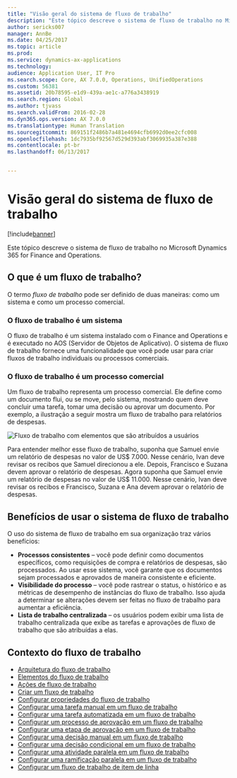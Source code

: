 ```yaml
---
title: "Visão geral do sistema de fluxo de trabalho"
description: "Este tópico descreve o sistema de fluxo de trabalho no Microsoft Dynamics 365 for Finance and Operations."
author: sericks007
manager: AnnBe
ms.date: 04/25/2017
ms.topic: article
ms.prod: 
ms.service: dynamics-ax-applications
ms.technology: 
audience: Application User, IT Pro
ms.search.scope: Core, AX 7.0.0, Operations, UnifiedOperations
ms.custom: 56381
ms.assetid: 20b78595-e1d9-439a-ae1c-a776a3438919
ms.search.region: Global
ms.author: tjvass
ms.search.validFrom: 2016-02-28
ms.dyn365.ops.version: AX 7.0.0
ms.translationtype: Human Translation
ms.sourcegitcommit: 869151f2486b7a481e4694cfb6992d0ee2cfc008
ms.openlocfilehash: 1dc7935bf92567d529d393abf3069935a387e388
ms.contentlocale: pt-br
ms.lasthandoff: 06/13/2017


---
```


# <a name="workflow-system-overview"></a>Visão geral do sistema de fluxo de trabalho

[!include[banner](../includes/banner.md)]


Este tópico descreve o sistema de fluxo de trabalho no Microsoft Dynamics 365 for Finance and Operations.

<a name="what-is-workflow"></a>O que é um fluxo de trabalho?
-----------------

O termo *fluxo de trabalho* pode ser definido de duas maneiras: como um sistema e como um processo comercial.
### <a name="workflow-is-a-system"></a>O fluxo de trabalho é um sistema

O fluxo de trabalho é um sistema instalado com o Finance and Operations e é executado no AOS (Servidor de Objetos de Aplicativo). O sistema de fluxo de trabalho fornece uma funcionalidade que você pode usar para criar fluxos de trabalho individuais ou processos comerciais.

### <a name="workflow-is-a-business-process"></a>O fluxo de trabalho é um processo comercial

Um fluxo de trabalho representa um processo comercial. Ele define como um documento flui, ou se move, pelo sistema, mostrando quem deve concluir uma tarefa, tomar uma decisão ou aprovar um documento. Por exemplo, a ilustração a seguir mostra um fluxo de trabalho para relatórios de despesas. 

![Fluxo de trabalho com elementos que são atribuídos a usuários](./media/workflow_user.gif) 

Para entender melhor esse fluxo de trabalho, suponha que Samuel envie um relatório de despesas no valor de US$ 7.000. Nesse cenário, Ivan deve revisar os recibos que Samuel direcionou a ele. Depois, Francisco e Suzana devem aprovar o relatório de despesas. Agora suponha que Samuel envie um relatório de despesas no valor de US$ 11.000. Nesse cenário, Ivan deve revisar os recibos e Francisco, Suzana e Ana devem aprovar o relatório de despesas.

## <a name="benefits-of-using-the-workflow-system"></a>Benefícios de usar o sistema de fluxo de trabalho

O uso do sistema de fluxo de trabalho em sua organização traz vários benefícios:
-   **Processos consistentes** – você pode definir como documentos específicos, como requisições de compra e relatórios de despesas, são processados. Ao usar esse sistema, você garante que os documentos sejam processados e aprovados de maneira consistente e eficiente.
-   **Visibilidade do processo** – você pode rastrear o status, o histórico e as métricas de desempenho de instâncias do fluxo de trabalho. Isso ajuda a determinar se alterações devem ser feitas no fluxo de trabalho para aumentar a eficiência.
-   **Lista de trabalho centralizada** – os usuários podem exibir uma lista de trabalho centralizada que exibe as tarefas e aprovações de fluxo de trabalho que são atribuídas a elas.


## <a name="workflow-content"></a>Contexto do fluxo de trabalho

+ [Arquitetura do fluxo de trabalho](workflow-system-architecture.md)
+ [Elementos do fluxo de trabalho](workflow-elements.md)
+ [Ações de fluxo de trabalho](workflow-actions.md)
+ [Criar um fluxo de trabalho](create-workflow.md)
+ [Configurar propriedades do fluxo de trabalho](configure-workflow-properties.md)
+ [Configurar uma tarefa manual em um fluxo de trabalho](configure-manual-task-workflow.md)
+ [Configurar uma tarefa automatizada em um fluxo de trabalho](configure-automated-task-workflow.md)
+ [Configurar um processo de aprovação em um fluxo de trabalho](configure-approval-process-workflow.md)
+ [Configurar uma etapa de aprovação em um fluxo de trabalho](configure-approval-step-workflow.md)
+ [Configurar uma decisão manual em um fluxo de trabalho](configure-manual-decision-workflow.md)
+ [Configurar uma decisão condicional em um fluxo de trabalho](configure-conditional-decision-workflow.md)
+ [Configurar uma atividade paralela em um fluxo de trabalho](configure-parallel-activity-workflow.md)
+ [Configurar uma ramificação paralela em um fluxo de trabalho](configure-parallel-branch-workflow.md)
+ [Configurar um fluxo de trabalho de item de linha](configure-line-item-workflow.md)

